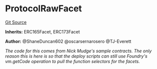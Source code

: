# ProtocolRawFacet
[Git Source](https://github.com/thrackle-io/tron/blob/cc518f3968132c6914cbdf581f9e9c0cee9a912e/src/protocol/diamond/ProtocolRawFacet.sol)

**Inherits:**
ERC165Facet, ERC173Facet

**Author:**
@ShaneDuncan602 @oscarsernarosero @TJ-Everett

*The code for this comes from Nick Mudge's sample contracts. The only reason this is here is so that the deploy scripts can
still use Foundry's vm.getCode operation to pull the function selectors for the facets.*


